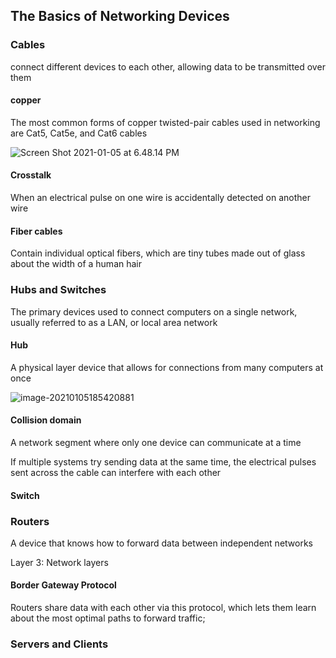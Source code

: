 ## The Basics of Networking Devices



### Cables

connect different devices to each other, allowing data to be transmitted over them



#### copper

The most common forms of copper twisted-pair cables used in networking are Cat5, Cat5e, and Cat6 cables

![Screen Shot 2021-01-05 at 6.48.14 PM](https://loyioblog.oss-cn-beijing.aliyuncs.com/LoyioBlog/20210105PGOPs3.png)



#### Crosstalk

When an electrical pulse on one wire is accidentally detected on another wire





#### Fiber cables

Contain individual optical fibers, which are tiny tubes made out of glass about the width of a human hair





### Hubs and Switches

The primary devices used to connect computers on a single network, usually referred to as a LAN, or local area network



#### Hub

A physical layer device that allows for connections from many computers at once

![image-20210105185420881](https://loyioblog.oss-cn-beijing.aliyuncs.com/LoyioBlog/20210105WtqkkQ.png)

#### Collision domain

A network segment where only one device can communicate at a time

If multiple systems try sending data at the same time, the electrical pulses sent across the cable can interfere with each other





#### Switch





### Routers

A device that knows how to forward data between independent networks 



Layer 3:  Network layers





#### Border Gateway Protocol

Routers share data with each other via this protocol, which lets them learn about the most optimal paths to forward traffic;





### Servers and Clients

